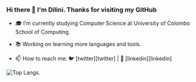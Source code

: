 ### Hi there 👋 I'm Dilini. Thanks for visiting my GitHub

- 🎓 I’m currently studying Computer Science at University of Colombo School of Computing.
- 📚 Working on learning more languages and tools.

- 📫 How to reach me:  🐦 [twitter][twitter] | 👔 [linkedin][linkedin]



![Top Langs](https://github-readme-stats.vercel.app/api/top-langs/?username=DiliniNanayakkara&layout=compact).
